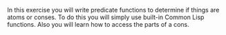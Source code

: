 In this exercise you will write predicate functions to determine if things are atoms or conses. To do this you will simply use built-in Common Lisp functions. Also you will learn how to access the parts of a cons.

